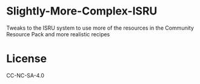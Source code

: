 # Slightly-More-Complex-ISRU
Tweaks to the ISRU system to use more of the resources in the Community Resource Pack and more realistic recipes
# License
CC-NC-SA-4.0
